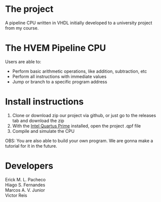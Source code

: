 # The project

A pipeline CPU written in VHDL initially developed to a university project from my course.

# The HVEM Pipeline CPU

Users are able to:

- Perform basic arithmetic operations, like addition, subtraction, etc
- Perform all instructions with immediate values
- Jump or branch to a specific program address

# Install instructions

1. Clone or download zip our project via github, or just go to the releases tab and download the zip</br >
2. With the [Intel Quartus Prime](http://fpgasoftware.intel.com/?edition=lite) installed, open the project .qpf file</br >
3. Compile and simulate the CPU</br >

OBS: You are also able to build your own program. We are gonna make a tutorial for it in the future.

# Developers

Erick M. L. Pacheco</br >
Hiago S. Fernandes</br >
Marcos A. V. Junior</br >
Victor Reis

